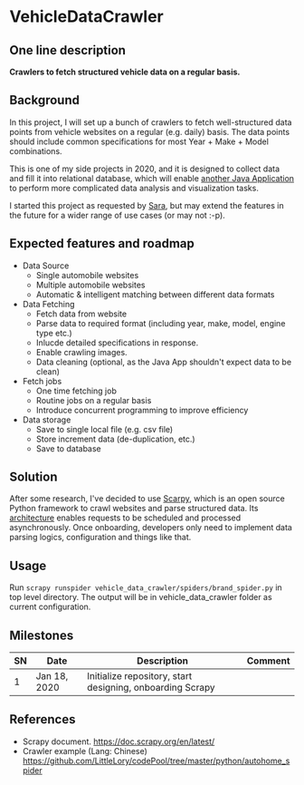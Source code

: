 # VehicleDataCrawler

## One line description
**Crawlers to fetch structured vehicle data on a regular basis.**

## Background
In this project, I will set up a bunch of crawlers to fetch well-structured data points from vehicle websites on a regular (e.g. daily) basis. The data points should include common specifications for most Year + Make + Model combinations.

This is one of my side projects in 2020, and it is designed to collect data and fill it into relational database, which will enable [another Java Application](https://github.com/sarachen19/JavaSwing_project) to perform more complicated data analysis and visualization tasks.

I started this project as requested by [Sara](https://github.com/sarachen19), but may extend the features in the future for a wider range of use cases (or may not :-p).

## Expected features and roadmap
- Data Source
  - Single automobile websites
  - Multiple automobile websites
  - Automatic & intelligent matching between different data formats
- Data Fetching
  - Fetch data from website
  - Parse data to required format (including year, make, model, engine type etc.)
  - Inlucde detailed specifications in response.
  - Enable crawling images.
  - Data cleaning (optional, as the Java App shouldn't expect data to be clean)
- Fetch jobs
  - One time fetching job
  - Routine jobs on a regular basis
  - Introduce concurrent programming to improve efficiency
- Data storage
  - Save to single local file (e.g. csv file)
  - Store increment data (de-duplication, etc.)
  - Save to database

## Solution
After some research, I've decided to use [Scarpy](https://scrapy.org/), which is an open source Python framework to crawl websites and parse structured data. Its [architecture](https://doc.scrapy.org/en/latest/_images/scrapy_architecture_02.png) enables requests to be scheduled and processed asynchronously. Once onboarding, developers only need to implement data parsing logics, configuration and things like that.

## Usage
Run `scrapy runspider vehicle_data_crawler/spiders/brand_spider.py` in top level directory.
The output will be in vehicle_data_crawler folder as current configuration.

## Milestones

|SN|Date|Description|Comment|
|--|--|--|--|
|1|Jan 18, 2020|Initialize repository, start designing, onboarding Scrapy|

## References
- Scrapy document. https://doc.scrapy.org/en/latest/
- Crawler example (Lang: Chinese) https://github.com/LittleLory/codePool/tree/master/python/autohome_spider

